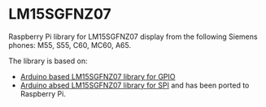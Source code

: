 # LM15SGFNZ07
Raspberry Pi library for LM15SGFNZ07 display from the following Siemens phones: M55, S55, C60, MC60, A65.

The library is based on:
- [Arduino based LM15SGFNZ07 library for GPIO](https://bitbucket.org/mindogas/lm15sgfnz07)
- [Arduino absed LM15SGFNZ07 library for SPI](https://github.com/DhrBaksteen/Arduino-SPI-LM15SGFNZ07-LCD-Library)
and has been ported to Raspberry Pi.
